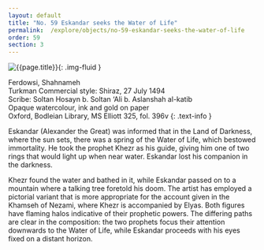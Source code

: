 ```yaml
---
layout: default
title: "No. 59 Eskandar seeks the Water of Life"
permalink:  /explore/objects/no-59-eskandar-seeks-the-water-of-life
order: 59
section: 3
---
```

![{{page.title}}]({{site.baseurl}}/images/pages/{{page.order}}.jpeg){: .img-fluid }

Ferdowsi, Shahnameh  
Turkman Commercial style: Shiraz, 27 July 1494  
Scribe: Soltan Hosayn b. Soltan ‘Ali b. Aslanshah al-katib  
Opaque watercolour, ink and gold on paper  
Oxford, Bodleian Library, MS Elliott 325, fol. 396v
{: .text-info }


Eskandar (Alexander the Great) was informed that in the Land of
Darkness, where the sun sets, there was a spring of the Water of
Life, which bestowed immortality. He took the prophet Khezr as his
guide, giving him one of two rings that would light up when near
water. Eskandar lost his companion in the darkness.

Khezr found the water and bathed in it, while Eskandar passed on to a mountain where
a talking tree foretold his doom. The artist has employed a pictorial
variant that is more appropriate for the account given in the Khamseh
of Nezami, where Khezr is accompanied by Elyas. Both figures have
flaming halos indicative of their prophetic powers. The differing
paths are clear in the composition: the two prophets focus their
attention downwards to the Water of Life, while Eskandar proceeds
with his eyes fixed on a distant horizon.
